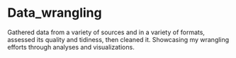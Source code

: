 # Data_wrangling
Gathered data from a variety of sources and in a variety of formats, assessed its quality and tidiness, then cleaned it. Showcasing my wrangling efforts through analyses and visualizations.
